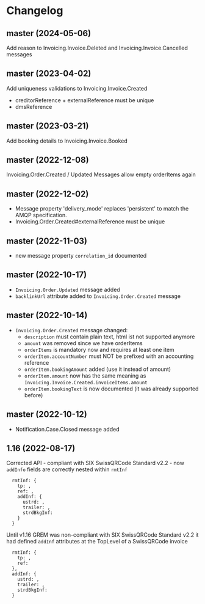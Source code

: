 ﻿# Changelog

## master (2024-05-06)

Add reason to Invoicing.Invoice.Deleted and Invoicing.Invoice.Cancelled messages

## master (2023-04-02)

Add uniqueness validations to Invoicing.Invoice.Created

- creditorReference + externalReference must be unique
- dmsReference

## master (2023-03-21)

Add booking details to Invoicing.Invoice.Booked

## master (2022-12-08)

Invoicing.Order.Created / Updated Messages allow empty orderItems again

## master (2022-12-02)

- Message property 'delivery_mode' replaces 'persistent' to match the AMQP specification.
- Invoicing.Order.Created#externalReference must be unique

## master (2022-11-03)

- new message property `correlation_id` documented

## master (2022-10-17)

- `Invoicing.Order.Updated` message added
- `backlinkUrl` attribute added to `Invoicing.Order.Created` message

## master (2022-10-14)

- `Invoicing.Order.Created` message changed:
  - `description` must contain plain text, html ist not supported anymore
  - `amount` was removed since we have orderItems
  - `orderItems` is mandatory now and requires at least one item
  - `orderItem.accountNumber` must NOT be prefixed with an accounting reference
  - `orderItem.bookingAmount` added (use it instead of amount)
  - `orderItem.amount` now has the same meaning as `Invoicing.Invoice.Created.invoiceItems.amount`
  - `orderItem.bookingText` is now documented (it was already supported before)

## master (2022-10-12)

- Notification.Case.Closed message added

## 1.16 (2022-08-17)

  Corrected API - compliant with SIX SwissQRCode Standard v2.2 - now `addInfo` fields are correctly nested within `rmtInf`

  ```
    rmtInf: {
      tp: ,
      ref: ,
      addInf: {
        ustrd: ,
        trailer: ,
        strdBkgInf:
      }
    }
  ```

  Until v1.16 GREM was non-compliant with SIX SwissQRCode Standard v2.2 it had defined `addInf` attributes at the TopLevel of a SwissQRCode invoice

  ```
    rmtInf: {
      tp: ,
      ref:
    },
    addInf: {
      ustrd: ,
      trailer: ,
      strdBkgInf:
    }
  ```
